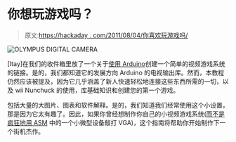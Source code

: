 # 你想玩游戏吗？

> 原文:[https://hackaday . com/2011/08/04/你喜欢玩游戏吗/](https://hackaday.com/2011/08/04/would-you-like-to-play-a-game/)

![](../Images/fc96e7280addf36b3c461f0957c9c987.png "OLYMPUS DIGITAL CAMERA")

[Itay]在我们的收件箱里放了一个关于[使用 Arduino](http://pragprog.com/magazines/2011-08/make-your-own-video-game-system)创建一个简单的视频游戏系统的链接。是的，我们都知道它的发展方向 Arduino 的电视输出库。然而，本教程仍然应该被提及，因为它几乎涵盖了新人快速轻松地连接这些东西所需的一切，以及 wii Nunchuck 的使用，库基础知识和创建您的第一个游戏。

包括大量的大图片、图表和软件解释。是的，我们知道我们经常使用这个小设置，那是因为它太有趣了。因此，如果你曾经想制作你自己的小视频游戏系统([而不是疯狂地用 ASM](http://hackaday.com/2011/03/02/gameduino/) 中的一个小微型设备敲打 VGA)，这个指南将帮助你开始制作下一个街机杰作。